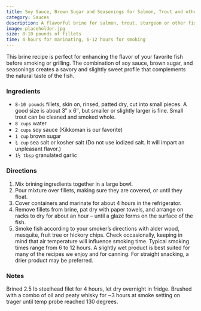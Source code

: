 ```yaml
---
title: Soy Sauce, Brown Sugar and Seasonings for Salmon, Trout and other Fish
category: Sauces
description: A flavorful brine for salmon, trout, sturgeon or other fish. Perfect for smoking and grilling.
image: placeholder.jpg
size: 8-10 pounds of fillets
time: 4 hours for marinating, 6-12 hours for smoking
---
```


This brine recipe is perfect for enhancing the flavor of your favorite fish before smoking or grilling. The combination of soy sauce, brown sugar, and seasonings creates a savory and slightly sweet profile that complements the natural taste of the fish.

### Ingredients

* `8-10 pounds` fillets, skin on, rinsed, patted dry, cut into small pieces. A good size is about 3″ x 6″, but smaller or slightly larger is fine. Small trout can be cleaned and smoked whole.
* `8 cups` water
* `2 cups` soy sauce (Kikkoman is our favorite)
* `1 cup` brown sugar
* `¾ cup` sea salt or kosher salt (Do not use iodized salt. It will impart an unpleasant flavor.)
* `1½ tbsp` granulated garlic

### Directions

1. Mix brining ingredients together in a large bowl.
2. Pour mixture over fillets, making sure they are covered, or until they float.
3. Cover containers and marinate for about 4 hours in the refrigerator.
4. Remove fillets from brine, pat dry with paper towels, and arrange on racks to dry for about an hour – until a glaze forms on the surface of the fish.
5. Smoke fish according to your smoker’s directions with alder wood, mesquite, fruit tree or hickory chips. Check occasionally, keeping in mind that air temperature will influence smoking time. Typical smoking times range from 6 to 12 hours. A slightly wet product is best suited for many of the recipes we enjoy and for canning. For straight snacking, a drier product may be preferred.

### Notes

Brined 2.5 lb steelhead filet for 4 hours, let dry overnight in fridge. Brushed with a combo of oil and peaty whisky for ~3 hours at smoke setting on trager until temp probe reached 130 degrees.
